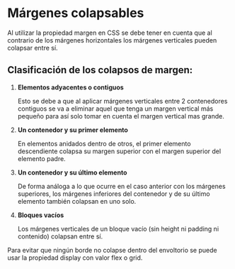 # Márgenes colapsables

Al utilizar la propiedad margen en CSS se debe tener en cuenta que al contrario de los márgenes horizontales los márgenes verticales pueden colapsar entre sí.



## Clasificación de los colapsos de margen:

1. **Elementos adyacentes o contiguos**

   Esto se debe a que al aplicar márgenes verticales entre 2 contenedores contiguos se va a eliminar aquel que tenga un margen vertical más pequeño para así solo tomar en cuenta el margen vertical mas grande.

2. **Un contenedor y su primer elemento**

   En elementos anidados dentro de otros, el primer elemento descendiente  colapsa su margen superior con el margen superior del elemento padre.

3. **Un contenedor y su último elemento**

   De forma análoga a lo que ocurre en el caso anterior con los márgenes  superiores, los márgenes inferiores del contenedor y de su último  elemento también colapsan en uno solo. 

4. **Bloques vacíos**

   Los márgenes verticales de un bloque vacío (sin height ni padding ni contenido) colapsan entre sí. 

Para evitar que ningún borde no colapse dentro del envoltorio se puede usar la propiedad display con valor flex o grid.

